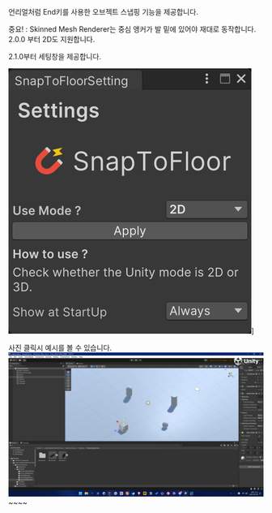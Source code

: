 언리얼처럼 End키를 사용한 오브젝트 스냅핑 기능을 제공합니다.

중요! : Skinned Mesh Renderer는 중심 앵커가 발 밑에 있어야 재대로 동작합니다.
2.0.0 부터 2D도 지원합니다.

2.1.0부터 세팅창을 제공합니다.


![세팅창 이미지](Image~/example-settings.png)]

사진 클릭시 예시를 볼 수 있습니다.
[![미리보기 영상](Image~/preview.png)](https://www.youtube.com/watch?v=X-SW5h7bFJY)~~~~
